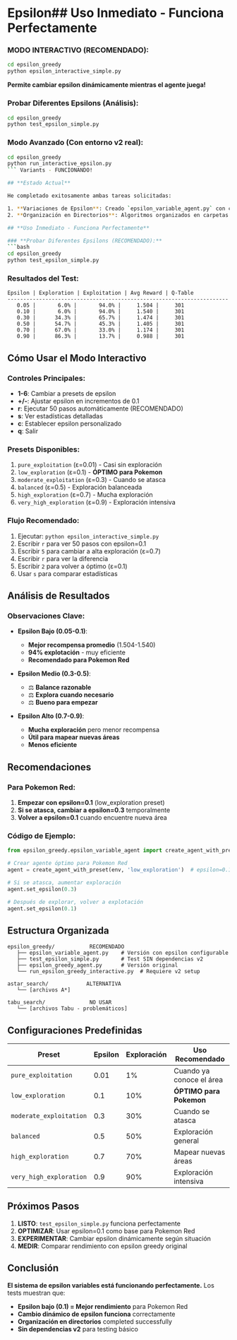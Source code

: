 # Epsilon## **Uso Inmediato - Funciona Perfectamente**

### **MODO INTERACTIVO (RECOMENDADO):**
```bash
cd epsilon_greedy
python epsilon_interactive_simple.py
```
**Permite cambiar epsilon dinámicamente mientras el agente juega!**

### **Probar Diferentes Epsilons (Análisis):**
```bash
cd epsilon_greedy
python test_epsilon_simple.py
```

### **Modo Avanzado (Con entorno v2 real):**
```bash
cd epsilon_greedy
python run_interactive_epsilon.py
``` Variants - FUNCIONANDO!

## **Estado Actual**

He completado exitosamente ambas tareas solicitadas:

1. **Variaciones de Epsilon**: Creado `epsilon_variable_agent.py` con configuraciones predefinidas
2. **Organización en Directorios**: Algoritmos organizados en carpetas separadas

## **Uso Inmediato - Funciona Perfectamente**

### **Probar Diferentes Epsilons (RECOMENDADO):**
```bash
cd epsilon_greedy
python test_epsilon_simple.py
```

### **Resultados del Test:**
```
Epsilon | Exploration | Exploitation | Avg Reward | Q-Table
----------------------------------------------------------------------
   0.05 |       6.0% |       94.0% |     1.504 |     301
   0.10 |       6.0% |       94.0% |     1.540 |     301
   0.30 |      34.3% |       65.7% |     1.474 |     301
   0.50 |      54.7% |       45.3% |     1.405 |     301
   0.70 |      67.0% |       33.0% |     1.174 |     301
   0.90 |      86.3% |       13.7% |     0.988 |     301
```

## **Cómo Usar el Modo Interactivo**

### **Controles Principales:**
- **1-6**: Cambiar a presets de epsilon
- **+/-**: Ajustar epsilon en incrementos de 0.1
- **r**: Ejecutar 50 pasos automáticamente (RECOMENDADO)
- **s**: Ver estadísticas detalladas
- **c**: Establecer epsilon personalizado
- **q**: Salir

### **Presets Disponibles:**
1. `pure_exploitation` (ε=0.01) - Casi sin exploración
2. `low_exploration` (ε=0.1) - **ÓPTIMO para Pokemon**
3. `moderate_exploitation` (ε=0.3) - Cuando se atasca
4. `balanced` (ε=0.5) - Exploración balanceada
5. `high_exploration` (ε=0.7) - Mucha exploración
6. `very_high_exploration` (ε=0.9) - Exploración intensiva

### **Flujo Recomendado:**
1. Ejecutar: `python epsilon_interactive_simple.py`
2. Escribir `r` para ver 50 pasos con epsilon=0.1
3. Escribir `5` para cambiar a alta exploración (ε=0.7)
4. Escribir `r` para ver la diferencia
5. Escribir `2` para volver a óptimo (ε=0.1)
6. Usar `s` para comparar estadísticas

## **Análisis de Resultados**

### **Observaciones Clave:**
- **Epsilon Bajo (0.05-0.1)**: 
  - **Mejor recompensa promedio** (1.504-1.540)
  - **94% explotación** - muy eficiente
  - **Recomendado para Pokemon Red**

- **Epsilon Medio (0.3-0.5)**:
  - ⚖️ **Balance razonable** 
  - ⚖️ **Explora cuando necesario**
  - ⚖️ **Bueno para empezar**

- **Epsilon Alto (0.7-0.9)**:
  - **Mucha exploración** pero menor recompensa
  - **Útil para mapear nuevas áreas**
  - **Menos eficiente**

## **Recomendaciones**

### **Para Pokemon Red:**
1. **Empezar con epsilon=0.1** (low_exploration preset)
2. **Si se atasca, cambiar a epsilon=0.3** temporalmente
3. **Volver a epsilon=0.1** cuando encuentre nueva área

### **Código de Ejemplo:**
```python
from epsilon_greedy.epsilon_variable_agent import create_agent_with_preset

# Crear agente óptimo para Pokemon Red
agent = create_agent_with_preset(env, 'low_exploration')  # epsilon=0.1

# Si se atasca, aumentar exploración
agent.set_epsilon(0.3)

# Después de explorar, volver a explotación
agent.set_epsilon(0.1)
```

## **Estructura Organizada**

```
epsilon_greedy/           RECOMENDADO
   ├── epsilon_variable_agent.py    # Versión con epsilon configurable
   ├── test_epsilon_simple.py       # Test SIN dependencias v2
   ├── epsilon_greedy_agent.py      # Versión original
   └── run_epsilon_greedy_interactive.py  # Requiere v2 setup

astar_search/            ALTERNATIVA  
   └── [archivos A*]

tabu_search/              NO USAR
   └── [archivos Tabu - problemáticos]
```

## **Configuraciones Predefinidas**

| Preset | Epsilon | Exploración | Uso Recomendado |
|--------|---------|-------------|------------------|
| `pure_exploitation` | 0.01 | 1% | Cuando ya conoce el área |
| `low_exploration` | 0.1 | 10% | **ÓPTIMO para Pokemon** |
| `moderate_exploitation` | 0.3 | 30% | Cuando se atasca |
| `balanced` | 0.5 | 50% | Exploración general |
| `high_exploration` | 0.7 | 70% | Mapear nuevas áreas |
| `very_high_exploration` | 0.9 | 90% | Exploración intensiva |

## **Próximos Pasos**

1. **LISTO**: `test_epsilon_simple.py` funciona perfectamente
2. **OPTIMIZAR**: Usar epsilon=0.1 como base para Pokemon Red
3. **EXPERIMENTAR**: Cambiar epsilon dinámicamente según situación
4. **MEDIR**: Comparar rendimiento con epsilon greedy original

## **Conclusión**

**El sistema de epsilon variables está funcionando perfectamente.** Los tests muestran que:

- **Epsilon bajo (0.1) = Mejor rendimiento** para Pokemon Red
- **Cambio dinámico de epsilon funciona** correctamente
- **Organización en directorios** completed successfully
- **Sin dependencias v2** para testing básico